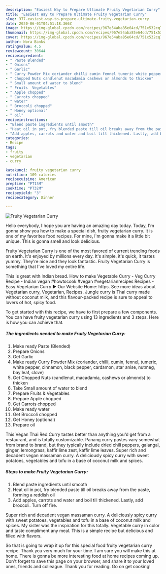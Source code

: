 ```yaml
---
description: "Easiest Way to Prepare Ultimate Fruity Vegetarian Curry"
title: "Easiest Way to Prepare Ultimate Fruity Vegetarian Curry"
slug: 377-easiest-way-to-prepare-ultimate-fruity-vegetarian-curry
date: 2020-06-01T04:51:18.366Z
image: https://img-global.cpcdn.com/recipes/967e54aba85e64cd/751x532cq70/fruity-vegetarian-curry-recipe-main-photo.jpg
thumbnail: https://img-global.cpcdn.com/recipes/967e54aba85e64cd/751x532cq70/fruity-vegetarian-curry-recipe-main-photo.jpg
cover: https://img-global.cpcdn.com/recipes/967e54aba85e64cd/751x532cq70/fruity-vegetarian-curry-recipe-main-photo.jpg
author: Nora Banks
ratingvalue: 4.5
reviewcount: 30644
recipeingredient:
- " Paste Blended"
- " Onions"
- " Garlic"
- " Curry Powder Mix coriander chilli cumin fennel tumeric white pepper cinnamon black pepper cardamon star anise nutmeg bay leaf clove"
- " Chopped Nuts candlenut macadamia cashews or almonds to thicken"
- " Small amount of water to blend"
- " Fruits  Vegetables"
- " Apple chopped"
- " Carrots chopped"
- " water"
- " Broccoli chopped"
- " Honey optional"
- " oil"
recipeinstructions:
- "Blend paste ingredients until smooth"
- "Heat oil in pot, fry blended paste till oil breaks away from the paste, forming a reddish oil"
- "Add apples, carrots and water and boil till thickened. Lastly, add broccoli. Turn off fire."
categories:
- Recipe
tags:
- fruity
- vegetarian
- curry

katakunci: fruity vegetarian curry 
nutrition: 109 calories
recipecuisine: American
preptime: "PT13M"
cooktime: "PT32M"
recipeyield: "3"
recipecategory: Dinner

---
```



![Fruity Vegetarian Curry](https://img-global.cpcdn.com/recipes/967e54aba85e64cd/751x532cq70/fruity-vegetarian-curry-recipe-main-photo.jpg)

Hello everybody, I hope you are having an amazing day today. Today, I'm gonna show you how to make a special dish, fruity vegetarian curry. It is one of my favorites food recipes. For mine, I'm gonna make it a little bit unique. This is gonna smell and look delicious.

Fruity Vegetarian Curry is one of the most favored of current trending foods on earth. It's enjoyed by millions every day. It's simple, it's quick, it tastes yummy. They're nice and they look fantastic. Fruity Vegetarian Curry is something that I've loved my entire life.

This is great with Indian bread. How to make Vegetable Curry - Veg Curry Recipe - Indian vegan #howtocook #vegan #vegetarianrecipes Recipes - Easy Vegetarian Curry ► Our Website Home: https. See more ideas about Vegetarian curry, Vegetarian, Recipes. Jungle curry is Thai curry made without coconut milk, and this flavour-packed recipe is sure to appeal to lovers of hot, spicy food.


To get started with this recipe, we have to first prepare a few components. You can have fruity vegetarian curry using 13 ingredients and 3 steps. Here is how you can achieve that.

<!--inarticleads1-->

##### The ingredients needed to make Fruity Vegetarian Curry:

1. Make ready  Paste (Blended)
1. Prepare  Onions
1. Get  Garlic
1. Make ready  Curry Powder Mix (coriander, chilli, cumin, fennel, tumeric, white pepper, cinnamon, black pepper, cardamon, star anise, nutmeg, bay leaf, clove)
1. Get  Chopped Nuts (candlenut, macadamia, cashews or almonds) to thicken
1. Take  Small amount of water to blend
1. Prepare  Fruits &amp; Vegetables
1. Prepare  Apple chopped
1. Get  Carrots chopped
1. Make ready  water
1. Get  Broccoli chopped
1. Get  Honey (optional)
1. Prepare  oil


This Vegan Thai Red Curry tastes better than anything you&#39;d get from a restaurant, and is totally customizable. Panang curry pastes vary somewhat from brand to brand, but they typically include dried chili peppers, galangal, ginger, lemongrass, kaffir lime zest, kaffir lime leaves. Super rich and decadent vegan massaman curry. A deliciously spicy curry with sweet potatoes, vegetables and tofu in a base of coconut milk and spices. 

<!--inarticleads2-->

##### Steps to make Fruity Vegetarian Curry:

1. Blend paste ingredients until smooth
1. Heat oil in pot, fry blended paste till oil breaks away from the paste, forming a reddish oil
1. Add apples, carrots and water and boil till thickened. Lastly, add broccoli. Turn off fire.


Super rich and decadent vegan massaman curry. A deliciously spicy curry with sweet potatoes, vegetables and tofu in a base of coconut milk and spices. My sister was the inspiration for this totally. Vegetable curry in color and taste compliment any meal. This is a simple recipe but delicious and filled with flavors. 

So that is going to wrap it up for this special food fruity vegetarian curry recipe. Thank you very much for your time. I am sure you will make this at home. There is gonna be more interesting food at home recipes coming up. Don't forget to save this page on your browser, and share it to your loved ones, friends and colleague. Thank you for reading. Go on get cooking!
